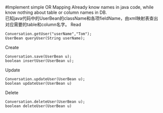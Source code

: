 #Implement simple OR Mapping
Already know names in java code, while know nothing about table or column names in DB.  
已知java代码中的UserBean的className和各项fieldName，由xml映射表查出对应需要的table和column名字。
Read
```
Conversation.getUser("userName","Tom");
UserBean queryUser(String userName);
```
Create
```
Conversation.save(UserBean u);
boolean insertUser(UserBean u);
```
Update
```
Conversation.updateUser(UserBean u);
boolean updateUser(UserBean u)
```
Delete
```
Conversation.deleteUser(UserBean u);
boolean deleteUser(UserBean u)
```